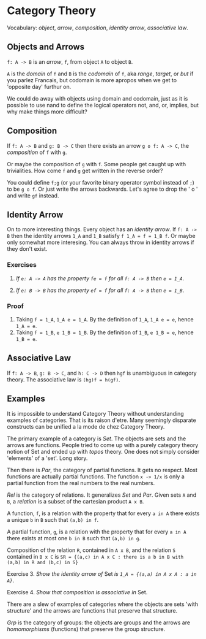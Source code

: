 # Category Theory

Vocabulary: _object_, _arrow_, _composition_,
_identity arrow_, _associative law_.

## Objects and Arrows

`f: A -> B` is an _arrow_, `f`, from object `A` to object `B`.

`A` is the _domain_ of `f` and `B` is the _codomain_ of `f`,
aka _range_, _target_, or _but_ if you parlez Francais,
but codomain is more apropos when we get to 'opposite day' furthur on.

We could do away with objects using domain and codomain,
just as it is possible to use nand to define the logical operators
not, and, or, implies, but why make things more difficult?

## Composition

If `f: A -> B` and `g: B -> C` then there exists an arrow
`g o f: A -> C`, the _composition_ of `f` with `g`.

Or maybe the composition of `g` with `f`. Some people get caught
up with trivialities. How come `f` and `g` get written in the
reverse order?

You could define `f;g` (or your favorite binary operator symbol
instead of `;`) to be `g o f`. Or just write the arrows backwards.
Let's agree to drop the ' o ' and write `gf` instead.

## Identity Arrow

On to more interesting things. Every object has an _identity arrow_.
If `f: A -> B` then the identity arrows `1_A` and `1_B` satisfy
`f 1_A = f = 1_B f`. Or maybe only somewhat more interesing.
You can always throw in identity arrows if they don't exist.

### Exercises

1. _If `e: A -> A` has the property `fe = f` for all `f: A -> B`
then `e = 1_A`_.

2. _If `e: B -> B` has the property `ef = f` for all `f: A -> B`
then `e = 1_B`_.

### Proof

1. Taking `f = 1_A`, `1_A e = 1_A`. By the definition of `1_A`, `1_A e = e`, hence `1_A = e`.
2. Taking `f = 1_B`, `e 1_B = 1_B`. By the definition of `1_B`, `e 1_B = e`, hence `1_B = e`.

## Associative Law

If `f: A -> B`, `g: B -> C`, and `h: C -> D` then `hgf` is unambiguous
in category theory. The associative law is `(hg)f = h(gf)`.


## Examples

It is impossible to understand Category Theory without understanding
examples of categories. That is its raison d'etre. Many seemingly
disparate constructs can be unified a la mode de chez Category Theory.

The primary example of a category is _Set_. The objects are sets and
the arrows are functions. People tried to come up with a purely
category theory notion of Set and ended up with _topos_ theory.
One does not simply consider 'elements' of a 'set'. Long story.

Then there is _Par_, the category of partial functions. It gets no respect.
Most functions are actually partial functions. The function `x -> 1/x`
is only a partial function from the real numbers to the real numbers.

_Rel_ is the category of relations. It generalizes _Set_ and _Par_.
Given sets `A` and `B`, a _relation_ is a subset of the cartesian product `A x B`.

A function, `f`, is a relation with the property that for every `a in A`
there exists a unique `b` in `B` such that `(a,b) in f`.

A partial function, `g`, is a relation with the property that for every `a in A`
there exists at most one `b in B` such that `(a,b) in g`.

Composition of the relation `R`, contained in `A x B`, and the relation `S`
contained in `B x C` is
`SR = {(a,c) in A x C : there is a b in B with (a,b) in R and (b,c) in S}`

Exercise 3. _Show the identity arrow of_ Set _is `1_A = {(a,a) in A x A : a in A}`_.

Exercise 4. _Show that composition is associative in_ Set.

There are a slew of examples of categories where the objects are sets
'with structure' and the arrows are functions that preserve that structure.

_Grp_ is the category of groups: the objects are groups and the arrows
are _homomorphisms_ (functions) that preserve the group structure.
